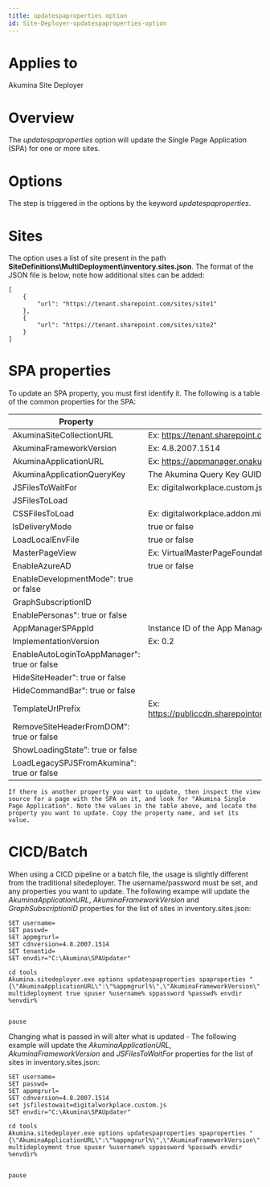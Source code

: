```yaml
---
title: updatespaproperties option
id: Site-Deployer-updatespaproperties-option
---
```


# Applies to
Akumina Site Deployer

# Overview
The *updatespaproperties* option will update the Single Page Application (SPA) for one or more sites.

# Options
The step is triggered in the options by the keyword *updatespaproperties*.

# Sites
The option uses a list of site present in the path **SiteDefinitions\MultiDeployment\inventory.sites.json**. The format of the JSON file is below, note how additional sites can be added:

```
[
    {
        "url": "https://tenant.sharepoint.com/sites/site1"
    },
    {
        "url": "https://tenant.sharepoint.com/sites/site2"
    }
]
```

# SPA properties
To update an SPA property, you must first identify it. The following is a table of the common properties for the SPA:

| Property | Value |
| ------------- |---------------------|
| AkuminaSiteCollectionURL | Ex: https://tenant.sharepoint.com/sites/frontend |
| AkuminaFrameworkVersion |  Ex: 4.8.2007.1514 |
| AkuminaApplicationURL |  Ex: https://appmanager.onakumina.com |
| AkuminaApplicationQueryKey | The Akumina Query Key GUID |
| JSFilesToWaitFor | Ex: digitalworkplace.custom.js |
| JSFilesToLoad |  |
| CSSFilesToLoad |  Ex: digitalworkplace.addon.min.css |
| IsDeliveryMode | true or false |
| LoadLocalEnvFile | true or false |
| MasterPageView | Ex: VirtualMasterPageFoundation.html |
| EnableAzureAD | true or false |
| EnableDevelopmentMode": true or false |
| GraphSubscriptionID | |
| EnablePersonas": true or false |
| AppManagerSPAppId | Instance ID of the App Manager app |
| ImplementationVersion |  Ex: 0.2 |
| EnableAutoLoginToAppManager": true or false |
| HideSiteHeader": true or false |
| HideCommandBar": true or false |
| TemplateUrlPrefix | Ex: https://publiccdn.sharepointonline.com/{tenant}.sharepoint.com/sites/{sitecollection} |
| RemoveSiteHeaderFromDOM": true or false |
| ShowLoadingState": true or false |
| LoadLegacySPJSFromAkumina": true or false |

    If there is another property you want to update, then inspect the view source for a page with the SPA on it, and look for "Akumina Single Page Application". Note the values in the table above, and locate the property you want to update. Copy the property name, and set its value.


# CICD/Batch
When using a CICD pipeline or a batch file, the usage is slightly different from the traditional sitedeployer. The username/password must be set, and any properties you want to update. The following exampe will update the *AkuminaApplicationURL*, *AkuminaFrameworkVersion* and *GraphSubscriptionID* properties for the list of sites in inventory.sites.json:

```
SET username=
SET passwd=
SET appmgrurl=
SET cdnversion=4.8.2007.1514
SET tenantid=
SET envdir="C:\Akumina\SPAUpdater"

cd tools
Akumina.sitedeployer.exe options updatespaproperties spaproperties "{\"AkuminaApplicationURL\":\"%appmgrurl%\",\"AkuminaFrameworkVersion\":\"%cdnversion%\",\"GraphSubscriptionID\":\"%tenantid%\"}" multideployment true spuser %username% sppassword %passwd% envdir %envdir%


pause
```
Changing what is passed in will alter what is updated - The following example will update the *AkuminaApplicationURL*, *AkuminaFrameworkVersion* and *JSFilesToWaitFor* properties for the list of sites in inventory.sites.json:

```
SET username=
SET passwd=
SET appmgrurl=
SET cdnversion=4.8.2007.1514
set jsfilestowait=digitalworkplace.custom.js
SET envdir="C:\Akumina\SPAUpdater"

cd tools
Akumina.sitedeployer.exe options updatespaproperties spaproperties "{\"AkuminaApplicationURL\":\"%appmgrurl%\",\"AkuminaFrameworkVersion\":\"%cdnversion%\",\"JSFilesToWaitFor\":\"%jsfilestowait%\"}" multideployment true spuser %username% sppassword %passwd% envdir %envdir%


pause
```
